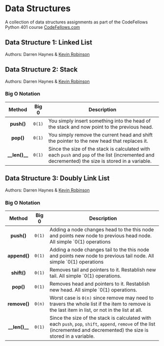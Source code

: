 # Data Structures

A collection of data structures assignments as part of the CodeFellows Python 401 course
[CodeFellows.com](https://codefellows.com "Codefellows Homepage")

## Data Structure 1: Linked List
Authors: Darren Haynes & [Kevin Robinson](https://github.com/Zan4567 "Kevin Robinson Github Profile Page")

## Data Structure 2: Stack
Authors: Darren Haynes & [Kevin Robinson](https://github.com/Zan4567 "Kevin Robinson Github Profile Page")

### Big O Notation
| Method | Big 0 | Description |
|:---:|:---:| --- |
| __push()__ | `0(1)` | You simply insert something into the head of the stack and now point to the previous head. |
| __pop()__ | `0(1)` | You simply remove the current head and shift the pointer to the new head that replaces it. |
| __\_\_len()\_\___ | `0(1)` | Since the size of the stack is calculated with each `push` and `pop` of the list (incremented and decremented) the size is stored in a variable. |

## Data Structure 3: Doubly Link List
Authors: Darren Haynes & [Kevin Robinson](https://github.com/Zan4567 "Kevin Robinson Github Profile Page")

### Big O Notation
| Method | Big 0 | Description |
|:---:|:---:| --- |
| __push()__ | `0(1)` | Adding a node changes head to the this node and points new node to previous head node. All simple `0(1) operations|
| __append()__ | `0(1)` | Adding a node changes tail to the this node and points new node to previous tail node. All simple `0(1) operations|
| __shift()__ | `0(1)` | Removes tail and pointers to it. Restablish new tail. All simple `0(1) operations. |
| __pop()__ | `0(1)` | Removes head and pointers to it. Restablish new head. All simple `0(1) operations. |
| __remove()__ | `0(n)` | Worst case is `0(n)` since remove may need to travers the whole list if the item to remove is the last item in list, or not in the list at all. |
| __\_\_len()\_\___ | `0(1)` | Since the size of the stack is calculated with each `push`, `pop`, `shift`, `append`, `remove` of the list (incremented and decremented) the size is stored in a variable. |